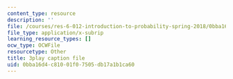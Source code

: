 ```yaml
---
content_type: resource
description: ''
file: /courses/res-6-012-introduction-to-probability-spring-2018/0bba16d4c81001f07505db17a1b1ca60_0xuRh3dz_Nc.srt
file_type: application/x-subrip
learning_resource_types: []
ocw_type: OCWFile
resourcetype: Other
title: 3play caption file
uid: 0bba16d4-c810-01f0-7505-db17a1b1ca60
---
```

